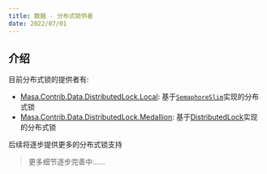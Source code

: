 ```yaml
---
title: 数据 - 分布式锁供者
date: 2022/07/01
---
```


## 介绍

目前分布式锁的提供者有:

* [Masa.Contrib.Data.DistributedLock.Local](/framework/contribs/data/distributed-lock/local): 基于[`SemaphoreSlim`](https://docs.microsoft.com/zh-cn/dotnet/api/system.threading.semaphoreslim?redirectedfrom=MSDN&view=net-6.0)实现的分布式锁
* [Masa.Contrib.Data.DistributedLock.Medallion](/framework/contribs/data/distributed-lock/medallion): 基于[DistributedLock](https://github.com/madelson/DistributedLock)实现的分布式锁

后续将逐步提供更多的分布式锁支持

> 更多细节逐步完善中……